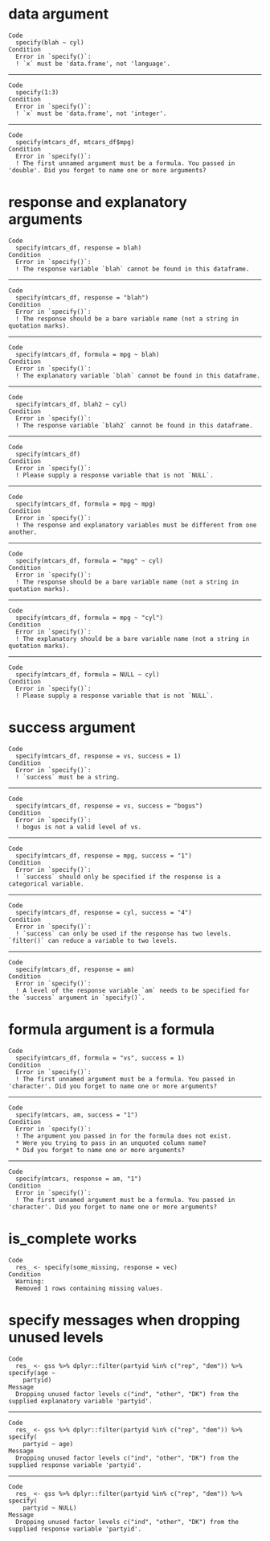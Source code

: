 # data argument

    Code
      specify(blah ~ cyl)
    Condition
      Error in `specify()`:
      ! `x` must be 'data.frame', not 'language'.

---

    Code
      specify(1:3)
    Condition
      Error in `specify()`:
      ! `x` must be 'data.frame', not 'integer'.

---

    Code
      specify(mtcars_df, mtcars_df$mpg)
    Condition
      Error in `specify()`:
      ! The first unnamed argument must be a formula. You passed in 'double'. Did you forget to name one or more arguments?

# response and explanatory arguments

    Code
      specify(mtcars_df, response = blah)
    Condition
      Error in `specify()`:
      ! The response variable `blah` cannot be found in this dataframe.

---

    Code
      specify(mtcars_df, response = "blah")
    Condition
      Error in `specify()`:
      ! The response should be a bare variable name (not a string in quotation marks).

---

    Code
      specify(mtcars_df, formula = mpg ~ blah)
    Condition
      Error in `specify()`:
      ! The explanatory variable `blah` cannot be found in this dataframe.

---

    Code
      specify(mtcars_df, blah2 ~ cyl)
    Condition
      Error in `specify()`:
      ! The response variable `blah2` cannot be found in this dataframe.

---

    Code
      specify(mtcars_df)
    Condition
      Error in `specify()`:
      ! Please supply a response variable that is not `NULL`.

---

    Code
      specify(mtcars_df, formula = mpg ~ mpg)
    Condition
      Error in `specify()`:
      ! The response and explanatory variables must be different from one another.

---

    Code
      specify(mtcars_df, formula = "mpg" ~ cyl)
    Condition
      Error in `specify()`:
      ! The response should be a bare variable name (not a string in quotation marks).

---

    Code
      specify(mtcars_df, formula = mpg ~ "cyl")
    Condition
      Error in `specify()`:
      ! The explanatory should be a bare variable name (not a string in quotation marks).

---

    Code
      specify(mtcars_df, formula = NULL ~ cyl)
    Condition
      Error in `specify()`:
      ! Please supply a response variable that is not `NULL`.

# success argument

    Code
      specify(mtcars_df, response = vs, success = 1)
    Condition
      Error in `specify()`:
      ! `success` must be a string.

---

    Code
      specify(mtcars_df, response = vs, success = "bogus")
    Condition
      Error in `specify()`:
      ! bogus is not a valid level of vs.

---

    Code
      specify(mtcars_df, response = mpg, success = "1")
    Condition
      Error in `specify()`:
      ! `success` should only be specified if the response is a categorical variable.

---

    Code
      specify(mtcars_df, response = cyl, success = "4")
    Condition
      Error in `specify()`:
      ! `success` can only be used if the response has two levels. `filter()` can reduce a variable to two levels.

---

    Code
      specify(mtcars_df, response = am)
    Condition
      Error in `specify()`:
      ! A level of the response variable `am` needs to be specified for the `success` argument in `specify()`.

# formula argument is a formula

    Code
      specify(mtcars_df, formula = "vs", success = 1)
    Condition
      Error in `specify()`:
      ! The first unnamed argument must be a formula. You passed in 'character'. Did you forget to name one or more arguments?

---

    Code
      specify(mtcars, am, success = "1")
    Condition
      Error in `specify()`:
      ! The argument you passed in for the formula does not exist.
      * Were you trying to pass in an unquoted column name?
      * Did you forget to name one or more arguments?

---

    Code
      specify(mtcars, response = am, "1")
    Condition
      Error in `specify()`:
      ! The first unnamed argument must be a formula. You passed in 'character'. Did you forget to name one or more arguments?

# is_complete works

    Code
      res_ <- specify(some_missing, response = vec)
    Condition
      Warning:
      Removed 1 rows containing missing values.

# specify messages when dropping unused levels

    Code
      res_ <- gss %>% dplyr::filter(partyid %in% c("rep", "dem")) %>% specify(age ~
        partyid)
    Message
      Dropping unused factor levels c("ind", "other", "DK") from the supplied explanatory variable 'partyid'.

---

    Code
      res_ <- gss %>% dplyr::filter(partyid %in% c("rep", "dem")) %>% specify(
        partyid ~ age)
    Message
      Dropping unused factor levels c("ind", "other", "DK") from the supplied response variable 'partyid'.

---

    Code
      res_ <- gss %>% dplyr::filter(partyid %in% c("rep", "dem")) %>% specify(
        partyid ~ NULL)
    Message
      Dropping unused factor levels c("ind", "other", "DK") from the supplied response variable 'partyid'.

